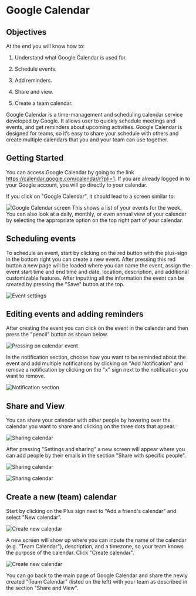 # Google Calendar

## Objectives
At the end you will know how to:

1. Understand what Google Calendar is used for.

2. Schedule events.

3. Add reminders.

4. Share and view.

5. Create a team calendar.


Google Calendar is a time-management and scheduling calendar service developed by Google. It allows user to quickly schedule meetings and events, and get reminders about upcoming activities. Google Calendar is designed for teams, so it’s easy to share your schedule with others and create multiple calendars that you and your team can use together.


## Getting Started

You can access Google Calendar by going to the link https://calendar.google.com/calendar/r?pli=1. If you are already logged in to your Google account, you will go directly to your calendar.

If you click on "Google Calendar", it should lead to a screen similar to:

![Google Calendar screen](./img/03_googlecalendar/01_calendar.png)
This shows a list of your events for the week. You can also look at a daily, monthly, or even annual view of your calendar by selecting the appropriate option on the top right part of your calendar.


## Scheduling events
To schedule an event, start by clicking on the red button with the plus-sign in the bottom right you can create a new event. After pressing this red button a new page will be loaded where you can name the event, assign the event start time and end time and date, location, description, and additional customizable features. After inputting all the information the event can be created by pressing the "Save" button at the top.

![Event settings](./img/03_googlecalendar/02_create_event.png)


## Editing events and adding reminders
After creating the event you can click on the event in the calendar and then press the "pencil" button as shown below.

![Pressing on calendar event](./img/03_googlecalendar/03_edit_event.png)

In the notification section, choose how you want to be reminded about the event and add multiple notifications by clicking on "Add Notification" and remove a notification by clicking on the "x" sign next to the notification you want to remove.

![Notification section](./img/03_googlecalendar/04_add_notification.png)


## Share and View
You can share your calendar with other people by hovering over the calendar you want to share and clicking on the three dots that appear.

![Sharing calendar](./img/03_googlecalendar/05_share1.png)

After pressing "Settings and sharing" a new screen will appear where you can add people by their emails in the section "Share with specific people".

![Sharing calendar](./img/03_googlecalendar/06_share2.png)

![Sharing calendar](./img/03_googlecalendar/07_share3.png)


## Create a new (team) calendar
Start by clicking on the Plus sign next to "Add a friend's calendar" and select "New calendar".

![Create new calendar](./img/03_googlecalendar/08_create_new_calendar1.png)

A new screen will show up where you can inpute the name of the calendar (e.g. "Team Calendar"), description, and a timezone, so your team knows the purpose of the calendar. Click "Create calendar".

![Create new calendar](./img/03_googlecalendar/09_create_new_calendar2.png)

You can go back to the main page of Google Calendar and share the newly created "Team Calendar" (listed on the left) with your team as described in the section "Share and View".

